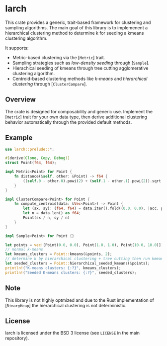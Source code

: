
# larch

This crate provides a generic, trait-based framework for clustering and sampling algorithms.
The main goal of this library is to implemenent a hierarchical clustering method to determine
k for seeding a kmeans clustering algorithm.

It supports:

- Metric-based clustering via the [`Metric`] trait.
- Sampling strategies such as *low-density seeding* through [`Sample`].
- Hierachical seeding of kmeans through tree cutting agglomerative clustering algorithm.
- Centroid-based clustering methods like *k-means* and *hierarchical clustering* through [`ClusterCompare`].

## Overview

The crate is designed for composability and generic use. Implement the [`Metric`] trait
for your own data type, then derive additional clustering behavior automatically through
the provided default methods.

## Example

```rust
use larch::prelude::*;

#[derive(Clone, Copy, Debug)]
struct Point(f64, f64);

impl Metric<Point> for Point {
    fn distance(&self, other: &Point) -> f64 {
        ((self.0 - other.0).powi(2) + (self.1 - other.1).powi(2)).sqrt()
    }
}

impl ClusterCompare<Point> for Point {
    fn compute_centroid(data: &Vec<Point>) -> Point {
        let (sx, sy): (f64, f64) = data.iter().fold((0.0, 0.0), |acc, p| (acc.0 + p.0, acc.1 + p.1));
        let n = data.len() as f64;
        Point(sx / n, sy / n)
    }
}

impl Sample<Point> for Point {}

let points = vec![Point(0.0, 0.0), Point(1.0, 1.0), Point(10.0, 10.0)];
// normal k-means
let kmeans_clusters = Point::kmeans(&points, 2);
// determine k by hierarchical clustering + tree cutting then run kmeans
let seeded_clusters = Point::hierarchical_seeded_kmeans(&points);
println!("K-means clusters: {:?}", kmeans_clusters);
println!("Seeded K-means clusters: {:?}", seeded_clusters);
```

## Note

This library is not highly optmized and due to the Rust implementation of [`BinaryHeap`] the hierarchical
clustering is not deterministic.

## License

larch is licensed under the BSD 3 license (see `LICENSE` in the main repository).
